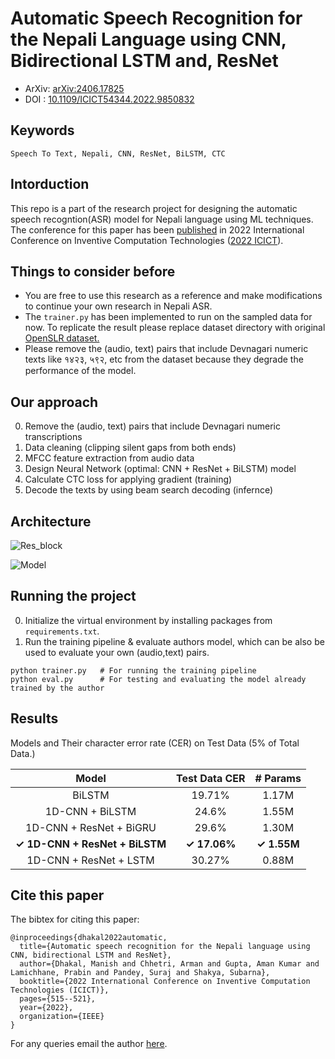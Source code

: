 # Automatic Speech Recognition for the Nepali Language using CNN, Bidirectional LSTM and, ResNet
- ArXiv: [arXiv:2406.17825](https://arxiv.org/abs/2406.17825)
- DOI : [10.1109/ICICT54344.2022.9850832](https://doi.org/10.1109/ICICT54344.2022.9850832)
  
## Keywords
```Speech To Text, Nepali, CNN, ResNet, BiLSTM, CTC ```
## Intorduction
This repo is a part of the research project for designing the automatic speech recogntion(ASR) model for Nepali language using ML techniques. The conference for this paper has been [published](https://ieeexplore.ieee.org/document/9850832) in 2022 International Conference on Inventive Computation Technologies ([2022 ICICT](https://ieeexplore.ieee.org/xpl/conhome/9850395/proceeding)).

## Things to consider before
- You are free to use this research as a reference and make modifications to continue your own research in Nepali ASR. 
- The `trainer.py` has been implemented to run on the sampled data for now. To replicate the result please replace dataset directory with original [OpenSLR dataset.](https://openslr.org/54)
- Please remove the (audio, text) pairs that include Devnagari numeric texts like १४२३, ५९२, etc from the dataset because they degrade the performance of the model.
  
## Our approach
0. Remove the (audio, text) pairs that include Devnagari numeric transcriptions
1. Data cleaning (clipping silent gaps from both ends)
2. MFCC feature extraction from audio data
3. Design Neural Network (optimal: CNN + ResNet + BiLSTM) model 
4. Calculate CTC loss for applying gradient (training)
5. Decode the texts by using beam search decoding (infernce)

## Architecture
![Res_block](https://github.com/manishdhakal/ASR-Nepali-using-CNN-BiLSTM-ResNet/blob/main/media/res_block.png?raw=true)

![Model](https://github.com/manishdhakal/ASR-Nepali-using-CNN-BiLSTM-ResNet/blob/main/media/model.png?raw=true)

## Running the project
0. Initialize the virtual environment by installing packages from `requirements.txt`.
1. Run the training pipeline & evaluate authors model, which can be also be used to evaluate your own (audio,text) pairs.
```
python trainer.py   # For running the training pipeline
python eval.py      # For testing and evaluating the model already trained by the author
```

## Results
Models and Their character error rate (CER) on Test Data (5% of Total Data.)

| Model | Test Data CER | # Params |
| :---: | :---: | :---: | 
|BiLSTM | 19.71% | 1.17M |
|  1D-CNN + BiLSTM | 24.6% | 1.55M |            
|  1D-CNN + ResNet + BiGRU | 29.6% | 1.30M |            
|  **&check; 1D-CNN + ResNet + BiLSTM** | **&check; 17.06%** | **&check; 1.55M**|
|  1D-CNN + ResNet + LSTM | 30.27% | 0.88M|


## Cite this paper
The bibtex for citing this paper:

```
@inproceedings{dhakal2022automatic,
  title={Automatic speech recognition for the Nepali language using CNN, bidirectional LSTM and ResNet},
  author={Dhakal, Manish and Chhetri, Arman and Gupta, Aman Kumar and Lamichhane, Prabin and Pandey, Suraj and Shakya, Subarna},
  booktitle={2022 International Conference on Inventive Computation Technologies (ICICT)},
  pages={515--521},
  year={2022},
  organization={IEEE}
}
```

For any queries email the author [here](mailto:mns.dkl19@gmail.com).
